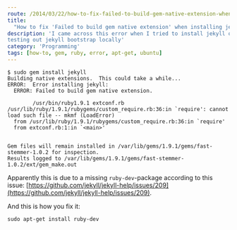 ```yaml
---
route: /2014/03/22/how-to-fix-failed-to-build-gem-native-extension-when-installing-jekyll
title:
  "How to fix 'Failed to build gem native extension' when installing jekyll"
description: 'I came across this error when I tried to install jekyll on my ubuntu laptop for
testing out jekyll bootstrap locally'
category: 'Programming'
tags: [how-to, gem, ruby, error, apt-get, ubuntu]
---
```


```shell-session
$ sudo gem install jekyll
Building native extensions.  This could take a while...
ERROR:  Error installing jekyll:
  ERROR: Failed to build gem native extension.

        /usr/bin/ruby1.9.1 extconf.rb
/usr/lib/ruby/1.9.1/rubygems/custom_require.rb:36:in `require': cannot load such file -- mkmf (LoadError)
  from /usr/lib/ruby/1.9.1/rubygems/custom_require.rb:36:in `require'
  from extconf.rb:1:in `<main>'


Gem files will remain installed in /var/lib/gems/1.9.1/gems/fast-stemmer-1.0.2 for inspection.
Results logged to /var/lib/gems/1.9.1/gems/fast-stemmer-1.0.2/ext/gem_make.out
```

Apparently this is due to a missing `ruby-dev`-package according to this issue:
[https://github.com/jekyll/jekyll-help/issues/209](https://github.com/jekyll/jekyll-help/issues/209).

And this is how you fix it:

```shell-session
sudo apt-get install ruby-dev
```
